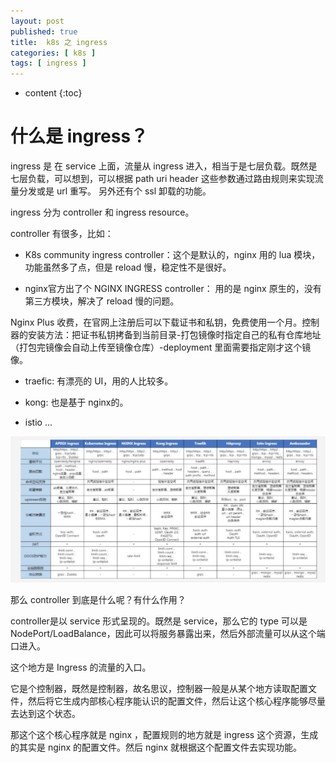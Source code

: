 ```yaml
---
layout: post
published: true
title:  k8s 之 ingress
categories: [ k8s ]
tags: [ ingress ]
---
```

* content
{:toc}

# 什么是 ingress？

ingress 是 在 service 上面，流量从 ingress 进入，相当于是七层负载。既然是七层负载，可以想到，可以根据 path uri header 这些参数通过路由规则来实现流量分发或是 url 重写。
另外还有个 ssl 卸载的功能。

ingress 分为 controller 和 ingress resource。

controller 有很多，比如：

+  K8s community ingress controller：这个是默认的，nginx 用的 lua 模块，功能虽然多了点，但是 reload 慢，稳定性不是很好。

+ nginx官方出了个 NGINX INGRESS controller： 用的是 nginx 原生的，没有第三方模块，解决了 reload 慢的问题。

Nginx Plus 收费，在官网上注册后可以下载证书和私钥，免费使用一个月。控制器的安装方法：把证书私钥拷备到当前目录-打包镜像时指定自己的私有仓库地址（打包完镜像会自动上传至镜像仓库）-deployment 里面需要指定刚才这个镜像。

+ traefic: 有漂亮的 UI，用的人比较多。

+ kong: 也是基于 nginx的。

+ istio
...

![详情](/styles/images/ingress-controllers.png)


那么 controller 到底是什么呢？有什么作用？

controller是以 service 形式呈现的。既然是 service，那么它的 type 可以是 NodePort/LoadBalance，因此可以将服务暴露出来，然后外部流量可以从这个端口进入。

这个地方是 Ingress 的流量的入口。

它是个控制器，既然是控制器，故名思议，控制器一般是从某个地方读取配置文件，然后将它生成内部核心程序能认识的配置文件，然后让这个核心程序能够尽量去达到这个状态。

那这个这个核心程序就是 nginx ，配置规则的地方就是 ingress 这个资源，生成的其实是 nginx 的配置文件。然后 nginx 就根据这个配置文件去实现功能。

